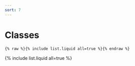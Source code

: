 ```yaml
---
sort: 7
---
```


# Classes

```
{% raw %}{% include list.liquid all=true %}{% endraw %}
```

{% include list.liquid all=true %}
